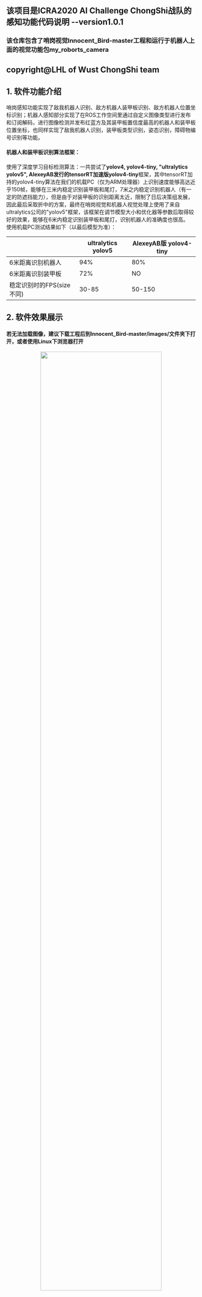 ## 该项目是ICRA2020 AI Challenge ChongShi战队的感知功能代码说明 --version1.0.1
### 该仓库包含了哨岗视觉Innocent_Bird-master工程和运行于机器人上面的视觉功能包my_roborts_camera

## copyright@LHL of Wust ChongShi team
## **1. 软件功能介绍**  
哨岗感知功能实现了敌我机器人识别、敌方机器人装甲板识别、敌方机器人位置坐标识别；机器人感知部分实现了在ROS工作空间里通过自定义图像类型进行发布和订阅解码，进行图像检测并发布红蓝方及其装甲板置信度最高的机器人和装甲板位置坐标，也同样实现了敌我机器人识别，装甲板类型识别，姿态识别，障碍物编号识别等功能。
#### **机器人和装甲板识别算法框架：**    
使用了深度学习目标检测算法：一共尝试了**yolov4, yolov4-tiny, "ultralytics yolov5", AlexeyAB发行的tensorRT加速版yolov4-tiny**框架，其中tensorRT加持的yolov4-tiny算法在我们的机载PC（仅为ARM处理器）上识别速度能够高达近乎150帧，能够在三米内稳定识别装甲板和尾灯，7米之内稳定识别机器人（有一定的防遮挡能力），但是由于对装甲板的识别距离太近，限制了日后决策组发展，因此最后采取折中的方案，最终在哨岗视觉和机器人视觉处理上使用了来自ultralytics公司的"yolov5"框架，该框架在调节模型大小和优化器等参数后取得较好的效果，能够在6米内稳定识别装甲板和尾灯，识别机器人的准确度也很高。  
使用机载PC测试结果如下（以最后模型为准）：   

|                |ultralytics yolov5 |AlexeyAB版 yolov4-tiny                        |
|----------------|-------------------------------|-----------------------------|
|6米距离识别机器人  |  94%   |  80%  |
|6米距离识别装甲板  |  72%   |  NO   |
|稳定识别时的FPS(size不同)  |30-85   |   50-150|


## **2. 软件效果展示**   
#### **若无法加载图像，建议下载工程后到Innocent_Bird-master/images/文件夹下打开，或者使用Linux下浏览器打开** 
<p align="center"><img style="display: block; margin: 0 auto;" src="https://github.com/LHL6666/perception/blob/master/Wust_perception/Innocent_Bird-master/images/整车.jpg" width="80%" alt="" /></p>   
<p align="center">整车结构图</p>   
<p align="center"><img style="display: block; margin: 0 auto;" src="https://github.com/LHL6666/perception/blob/master/Wust_perception/Innocent_Bird-master/images/场地字符识别.jpg" width="80%" alt="" /></p>   
<p align="center">场地字符识别</p>  
<p align="center"><img style="display: block; margin: 0 auto;" src="https://github.com/LHL6666/perception/blob/master/Wust_perception/Innocent_Bird-master/images/哨岗识别计算坐标.gif" width="80%" alt="" /></p>   
<p align="center">哨岗识别计算坐标</p>   
<p align="center"><img style="display: block; margin: 0 auto;" src="https://github.com/LHL6666/perception/blob/master/Wust_perception/Innocent_Bird-master/images/哨岗场地分区图.jpg" width="80%" alt="" /></p>   
<p align="center">哨岗场地分区图</p>
<p align="center"><img style="display: block; margin: 0 auto;" src="https://github.com/LHL6666/perception/blob/master/Wust_perception/Innocent_Bird-master/images/tensorRT加持的yolov4-tiny测试.gif" width="80%" alt="" /></p>   
<p align="center">tensorRT加持的yolov4-tiny测试</p>  
<p align="center"><img style="display: block; margin: 0 auto;" src="https://github.com/LHL6666/perception/blob/master/Wust_perception/Innocent_Bird-master/images/镜头划伤起雾时机器人及其装甲板识别.gif" width="80%" alt="" /></p>   
<p align="center">镜头划伤起雾时机器人及其装甲板识别</p> 
<p align="center"><img style="display: block; margin: 0 auto;" src="https://github.com/LHL6666/perception/blob/master/Wust_perception/Innocent_Bird-master/images/5.6米识别机器人装甲板.gif" width="80%" alt="" /></p>   
<p align="center">5.6米识别机器人装甲板model_size(448, 256) FPS40左右</p>   
<p align="center"><img style="display: block; margin: 0 auto;" src="https://github.com/LHL6666/perception/blob/master/Wust_perception/Innocent_Bird-master/images/7.8米识别机器人装甲板.gif" width="80%" alt="" /></p>   
<p align="center">极限场地7.8米识别机器人装甲板model_size(512, 448) FPS30左右</p>   
<p align="center"><img style="display: block; margin: 0 auto;" src="https://github.com/LHL6666/perception/blob/master/Wust_perception/Innocent_Bird-master/images/Ros中机器人感知测试.gif" width="80%" alt="" /></p>   
<p align="center">Ros中机器人机载PC感知测试(512, 414) FPS20左右(录屏后机载电脑cpu100%)</p> 


## **3. 依赖工具，软、硬件环境**
#### **软件部分：**   

系统版本：Ubuntu18.04    

机载平台(jetson):   
CUDA 10.2    
python3.6   
PyTorch1.6    
OpenCV3.4.x   
Jetpack 4.4   
PyYAML>=5.3     
scipy==1.4.1  
tqdm>=4.41.0    
numpy>=1.18.5   
TensorFlow==2.2   
matplotlib>=3.2.2     
torchvision>=0.7.0      
OpenCV-python>=4.1.2    
tensorRT: jetpack 4.4刷机时安装即可  

哨岗电脑(mi pro)：   
CUDA 10.1     
python3.6   
PyTorch1.6    
OpenCV3.4.x   
PyYAML>=5.3     
scipy>=1.4.1  
tqdm>=4.41.0    
numpy>=1.18.5   
matplotlib>=3.2.2     
torchvision>=0.7.0      
OpenCV-python>=4.1.2 

数据集标注软件：labelimg  

#### **硬件部分：**   
机载平台： Jetson AGX Xavier  
哨岗电脑： 小米Pro  Intel i7-8550U @1.8G 8G + GeForce MX150      
单目摄像头：威鑫视界WX605摄像头，镜头150°，焦距2.45mm，分辨率1280*720，帧率 120   
深度相机： Intel D435i深度相机，RGB：1920x1080, 30FPS, 深度图像：最高1280x720主动立体深度图，FPS: 90 max  


# **4. 编译、安装方式**

## **对于哨岗的测试**：  
### **linux下**：  
① 克隆代码至本地仓库：git clone https://github.com/LHL6666/perception.git Wust_Perception   
② 添加该工程下Innocent_Bird-master项目路径到python的搜索路径，使python解释器能够找到models,runs,utils文件夹下的python文件，或者直接将这三个文件夹复制到    
python site-packages里面，例如~/.local/lib/python3.6/site-packages/    
③ 修改Innocent_Bird.py文件，更改模型搜索路径，更改摄像头的编号后，打开终端cd到Innocent_Bird-master工程的根目录下面，直接运行 python3 Innocent_Bird.py     
### **window10下**：  
① 下载工程：     
② 使用pycharm等软件打开Innocent_Bird-master工程文件    
③ 修改Innocent_Bird.py里面的weights路径和VideoCapture相机编号，0为电脑自带摄像头   
③ 直接运行Innocent_Bird.py      

## **对于机载视觉功能包测试**： 
### **linux下**：  
① 将下载好的LHL_RoboRTS工作空间放到home下  
② 打开终端，切换路径到~/LHL_RoboRTS/下  
③ catkin_make, 添加"source ~/LHL_RoboRTS/devel/setup.bash"到.bashrc文件中  
④ 进入到~/LHL_RoboRTS/src/my_roborts_camera/bin/下，给这里的每个文件添加可执行文件权限  
⑤ 可选 打开~/LHL_RoboRTS/src/my_roborts_camera/src/Python_package/image_capture.py文件，修改采用的摄像头编号，一般机载PC不用改  
⑥ 打开~/LHL_RoboRTS/src/my_roborts_camera/src/Python_package/LHL_Car_Str_Detection.py文件，修改模型绝对路径，保存之后直接退出即可  
⑦ 启动rosmaster, 运行image_capture、image_after、LHL_Car_Str_Detection和car_armor_position_subscriber分别观察窗口的输出情况和位置信息等  
  指令为：rosrun my_roborts_camera + 以上可执行文件(eg: image_capture)

# **5. 文件目录结构及文件用途说明**   
 ```
Innocent_Bird-master.
├── models
│   ├── common.py // 包含了yolov5s、yolov5m、yolov5l和yolov5x模型通用的模块，还包括了SPP等结构
│   ├── export.py // 将训练好的.pt模型转换成onnx和TorchScript格式，减少由于训练模型时保存的设备和时间参数等，增加通用性以及可用于tensorRT加速处理
│   ├── experimental.py // 包含实验模块还有加载训练好的模型函数，比较新颖的MixConv2d混合神经网络模块都在里面有体现
│   └── yolo.py  //模型文件，包含了用来解析输入的yolov5s.yaml参数网络的功能
│
├── utils
│   ├── activations.py //激活函数文件，里面分成Swish激活函数实现和Mish激活函数实现
│   ├── datasets.py // 数据集文件，包括训练测试时加载数据集进行处理以及加载(多)图片和(多)视频流用于识别检测
│   ├── googles_utils.py // 这个文件包含了google utils功能，在没有发现本地模型的时候自动到google下载，下载谷歌驱动等功能
│   ├── torch_utils.py // torch的utils功能，如time_synchronized获取cuda可用时同步时间，选择gpu/cpu设备，绘制逐行描述一个PyTorch模型等功能
│   └── utils.py // 相当于脚本文件，包含了检查文件是否存在，计算平均精度，检查图像size与模型是否匹配等功能
│ 
├── Camera_Calibration.py // 矫正畸变后的图像，用来收集数据集使用
├── Convert_xml_to_txt.py // voc数据集转yolo数据集
├── Innocent_Bird.py // 哨岗检测文件
├── test.py // 大部分与train.py功能相同，该部分主要用于运行train时，计算每个epoch的mAP。
├── train.py // 训练用的文件
└── requirements.txt // 环境依赖说明
```


```
.
├── LHL_RoboRTS
│   ├── src
│   │   ├── my_roborts_camera // 视觉功能包
|   │   │   ├── bin // 存放可执行文件的文件夹
|   |   │   │   ├── car_armor_position_subscriber // 机器人、装甲板以及位置信息的car_armor_position_subscriber.py订阅文件对应的可执行文件
|   |   │   │   ├── image_after // 图像传输中介image_after.py对应的可执行文件
|   |   │   │   ├── image_capture // 读取摄像头视频流image_capture.py文件对应的可执行文件
|   |   │   │   ├── LHL_Car_Str_Detection // 进行检测跟踪机器人装甲板等类的可执行文件，对应于LHL_Car_Str_Detection.py
│   │   │   ├── msg // 消息文件夹
|   |   │   │   ├── my_msg.msg // 自定义的图像类型消息，用于解决python3无法直接使用CV_bridge的问题（在image_after.py和LHL_Car_Str_Detection.py中体现）
|   |   │   │   ├── car_armor_position.msg // 机器人和装甲板还有临时目标的位置信息存放文件
│   │   │   ├── src // 源码文件
|   |   │   │   ├── Python_package // 存放python文件的文件夹
|   |   |   │   │   ├── __pycache__
|   |   |   |   │   ├── car_armor_position_subscriber.py // 机器人、装甲板以及位置信息的信息订阅实现文件
|   |   |   |   │   ├── car_armor_position_subscriber.pyc //
|   |   |   |   │   ├── image_after.py // 图像传输中介的文件
|   |   |   |   │   ├── image_after.pyc //
|   |   |   |   │   ├── image_capture.py // 读取摄像头图像并发布的文件
|   |   |   |   │   ├── image_capture.pyc //
|   |   |   |   │   ├── LHL_Car_Str_Detection.py // 进行检测跟踪机器人、装甲板、尾灯和障碍物字符编号的文件
│   │   │   ├── CMakeLists.txt // 编译配置文件，添加依赖项等
│   │   │   ├── package.xml // 描述文件
│   │   │   ├── setup.py
│   │   ├── CMakeLists.txt
```

# **6. 软件使用说明** 
## ***A. 深度学习目标检测算法框架修改***   
修改的网络: ultralytics团队的"yolov5"框架   
  yolov5s的网络结构和yolov4是基本相同的，网络结构每一层的输入都是上一层的输出，所以为了方便使用者修改网络结构，就提取出了depth_multiple和width_multiple两个参数，这两个参数和网络层结构配置被放在models/yolov5s.yaml文件中，只需要修改depth_multiple和width_multiple参数即可修改网络模型的结构。其中depth_multiple深度神经因子参数调节的是非功能层(对conv,spp,Focus等层不起作用)，如瓶颈层BottleneckCSP，它控制的是神经网络的深度，width_multiple参数修改了卷积层数，width_multiple=0.5即指卷积层数目减少到原来默认值的一半。对于骨干网络backbone，下采样使得特征图从大到小，深度逐渐加深，对于头部结构head，可以看到头部层升维再降维变化，ultralytics团队更新代码后采用了PN Net结构。  
  分析推测：   
① 增加一层先验框anchors为[5,6, 7,9, 12,10]，应该能够更准确地检测小物体    
② 调整yolov5s.yaml参数number的个数应该能调出更好的模型，甚至使得BottleneckCSP层中再包含多个BottleneckCSP层，但是模型可能更大推理速度变慢    
③ 在上采样瓶颈层处理后尝试增加SELayer层对上一层的特征图深度进行加权处理，对于检测类型的任务应该能够加快收敛，训练速度和检测精度都应该有所提升   
  最后，我尝试了增加anchors和SELayer层，anchors在修改之后在我们场地测试时发现对远处的装甲板确实能够标记的更准确了，但是误判率却又有所增加，所以yolov5s.yaml中我将新增的anchors注释了，后面才了解到yolov5中先验框的大小会在训练过程自动调节，已经适配地相当优秀了。SELayer的实现原理是先做平均赤化和线性分类，然后使用relu激活函数约束后再次线性分类，最后加上Sigmoid处理。  

####修改前网络结构:  
```
                 from  n    params  module                                  arguments                     
  0                -1  1      3520  models.common.Focus                     [3, 32, 3]                    
  1                -1  1     18560  models.common.Conv                      [32, 64, 3, 2]                
  2                -1  1     19904  models.common.BottleneckCSP             [64, 64, 1]                   
  3                -1  1     73984  models.common.Conv                      [64, 128, 3, 2]               
  4                -1  1    161152  models.common.BottleneckCSP             [128, 128, 3]                 
  5                -1  1    295424  models.common.Conv                      [128, 256, 3, 2]              
  6                -1  1    641792  models.common.BottleneckCSP             [256, 256, 3]                 
  7                -1  1   1180672  models.common.Conv                      [256, 512, 3, 2]              
  8                -1  1    656896  models.common.SPP                       [512, 512, [5, 9, 13]]        
  9                -1  1   1248768  models.common.BottleneckCSP             [512, 512, 1, False]          
 10                -1  1    131584  models.common.Conv                      [512, 256, 1, 1]              
 11                -1  1         0  torch.nn.modules.upsampling.Upsample    [None, 2, 'nearest']          
 12           [-1, 6]  1         0  models.common.Concat                    [1]                           
 13                -1  1    378624  models.common.BottleneckCSP             [512, 256, 1, False]          
 14                -1  1     33024  models.common.Conv                      [256, 128, 1, 1]              
 15                -1  1         0  torch.nn.modules.upsampling.Upsample    [None, 2, 'nearest']          
 16           [-1, 4]  1         0  models.common.Concat                    [1]                           
 17                -1  1     95104  models.common.BottleneckCSP             [256, 128, 1, False]          
 18                -1  1    147712  models.common.Conv                      [128, 128, 3, 2]              
 19          [-1, 14]  1         0  models.common.Concat                    [1]                           
 20                -1  1    313088  models.common.BottleneckCSP             [256, 256, 1, False]          
 21                -1  1    590336  models.common.Conv                      [256, 256, 3, 2]              
 22          [-1, 10]  1         0  models.common.Concat                    [1]                           
 23                -1  1   1248768  models.common.BottleneckCSP             [512, 512, 1, False]          
 24      [17, 20, 23]  1     37758  Detect                                  [9, [[10, 13, 16, 30, 33, 23], [30, 61, 62, 45, 59, 119], [116, 90, 156, 198, 373, 326]], [128, 256, 512]]
Model Summary: 191 layers, 7.27667e+06 parameters, 7.27667e+06 gradients
```

####增加SELayer加权处理后的网络结构:  
```                 from  n    params  module                                  arguments                     
  0                -1  1      3520  models.common.Focus                     [3, 32, 3]                    
  1                -1  1     18560  models.common.Conv                      [32, 64, 3, 2]                
  2                -1  1     19904  models.common.BottleneckCSP             [64, 64, 1]                   
  3                -1  1     73984  models.common.Conv                      [64, 128, 3, 2]               
  4                -1  1    161152  models.common.BottleneckCSP             [128, 128, 3]                 
  5                -1  1      2048  models.common.SELayer                   [128, 16]                     
  6                -1  1    295424  models.common.Conv                      [128, 256, 3, 2]              
  7                -1  1    641792  models.common.BottleneckCSP             [256, 256, 3]                 
  8                -1  1      8192  models.common.SELayer                   [256, 16]                     
  9                -1  1   1180672  models.common.Conv                      [256, 512, 3, 2]              
 10                -1  1    656896  models.common.SPP                       [512, 512, [5, 9, 13]]        
 11                -1  1     32768  models.common.SELayer                   [512, 16]                     
 12                -1  1   1248768  models.common.BottleneckCSP             [512, 512, 1, False]          
 13                -1  1    131584  models.common.Conv                      [512, 256, 1, 1]              
 14                -1  1         0  torch.nn.modules.upsampling.Upsample    [None, 2, 'nearest']          
 15           [-1, 6]  1         0  models.common.Concat                    [1]                           
 16                -1  1    378624  models.common.BottleneckCSP             [512, 256, 1, False]          
 17                -1  1     33024  models.common.Conv                      [256, 128, 1, 1]              
 18                -1  1         0  torch.nn.modules.upsampling.Upsample    [None, 2, 'nearest']          
 19           [-1, 4]  1         0  models.common.Concat                    [1]                           
 20                -1  1     95104  models.common.BottleneckCSP             [256, 128, 1, False]          
 21                -1  1    147712  models.common.Conv                      [128, 128, 3, 2]              
 22          [-1, 14]  1         0  models.common.Concat                    [1]                           
 23                -1  1    345856  models.common.BottleneckCSP             [384, 256, 1, False]          
 24                -1  1    590336  models.common.Conv                      [256, 256, 3, 2]              
 25          [-1, 10]  1         0  models.common.Concat                    [1]                           
 26                -1  1   1379840  models.common.BottleneckCSP             [768, 512, 1, False]          
 27      [17, 20, 23]  1     21630  Detect                                  [9, [[10, 13, 16, 30, 33, 23], [30, 61, 62, 45, 59, 119], [116, 90, 156, 198, 373, 326]], [128, 128, 256]]
Reversing anchor order
Model Summary: 197 layers, 7.46739e+06 parameters, 7.46739e+06 gradients
```

## 数据集  
由于拍摄的数据集前后相关性不大，因此未采用视频标注工具而使用了labelimg的标注软件  
yolov4-tiny使用的是voc格式的标签，ultralytics yolov5使用的是yolo格式的标签，不过在该工程中提供了voc转yolo格式的Convert_xml_to_txt.py文件。
① 哨岗搭载的模型训练用的数据集一共250张左右，其中验证数据集50左右，在小米笔记本pro上(MX150入门显卡)200epochs, batch_size 16, train_size和test_size为256时训练时间仅仅为0.65个小时，mAP@0.5接近1，可在下面链接下载数据集  
② 机器人搭载的模型训练用的数据集一共1000张左右，其中包含了验证数据集200张左右，在小米笔记本pro上300 epochs, batch_size 8, train_size和test_size为480时训练时间6个小时左右，在jetson agx xavier上 300 epochs, batch_size 128, train_size和test_size为480时训练时间仅仅为2个小时左右， 由于该数据集比较大，不好上传暂不开源。（实际结果可能会有偏差，非严格测试）  
③ 训练数据集文件结构：  
```
.
├── DataSet_V5
│   ├── test // 测试数据集
│   │   ├── images
│   │   ├── labels
│   ├── train // 
│   │   ├── images // 训练数据集的图片
│   │   ├── labels // 训练数据集的标签
│   ├── valid // 
│   │   ├── images // 验证数据集的图片
│   │   ├── labels // 验证数据集的标签
│   ├── data.yaml // classes的总数以及名称，训练测试数据集的路径配置
```

## 模型  

模型大小仅仅14MB左右 

### 哨岗检测模型
链接：https://pan.baidu.com/s/15dIvgZN781N9q14gnpFfZw      
提取码：wifw       

### 机载检测模型
链接：https://pan.baidu.com/s/1HHIdqMT0tnO45W5gij9R0A      
提取码：5twr    

### yolov5s权重
链接: https://pan.baidu.com/s/1Ge1--weNoh_KgB2xFRRQ2A  	
提取码: m0hl

### 哨岗训练数据集
链接：https://pan.baidu.com/s/1fuAy0An9HTO2rey9KgZsZQ 
提取码：oufy

  

# **7. 原理介绍与理论支持分析**   
## 1. 哨岗识别原理与流程  
① 摄像头矫正得到相机参数用于OpenCV remap，得到无畸变图像   
② 使用逆透视算法对梯形畸变进行矫正，得到了只有半个场地区域大小的俯视图    
③ 增加保存图像功能，收集数据集并标准数据集    
④ 改进ultralytics公司开源的yolov5框架来训练红蓝车和装甲板模型    
⑤ 使用训练好的模型对半场地图像进行检测识别，两个哨岗摄像头分别负责一半场地，互相独立       
⑥ 根据比赛场地的长宽信息，鸟瞰图中机器人的相对坐标，由比例关系可以计算得到实际的坐标信息     
⑦ 将识别到的敌方机器人位置及其装甲板位置信息（置信度最高的）发布到innocent_msg消息中，（由于只有一台机器人，暂时未在移动PC上实现测试）       

#### 坐标的简单计算如下所示    

#### 哨岗视角建立坐标系图   
<p align="center"><img style="display: block; margin: 0 auto;" src="https://github.com/LHL6666/perception/blob/master/Wust_perception/Innocent_Bird-master/images/哨岗场地分区图.jpg" width="80%" alt="" /></p>    
<p align="center">哨岗场地分区</p>    

```
# 场地半宽x=254cm, y0=340cm, y1=354cm  ，得出的car_x, car_y为该种坐标系下实际的1:1坐标  
# adjust_r为调整系数，field_y1为y1(逆透视图中图像底部到参考点对应的实际场地垂直距离), field_y0即指y0(逆透视图中由参考点到图像顶部对应的实际场地垂直距离), 具体见上图   
adjust_r = field_y1 / field_y0  
# Car_Center[0]指逆透视图中机器人在height方向上的位置，Car_Center[0]指逆透视图中机器人在width方向上的位置    
car_y = ((ref_point[1] - Car_Center[1]) / ref_point[1]) * field_y0 * adjust_r  
car_x = ((Car_Center[0] - ref_point[0]) / Bird_img.shape[1]) * field_x * adjust_r  
```

## 2. 机器人姿态估计  
  由于武汉批准返校时间太短太短，加上第一次参赛经验不足，因此姿态检测方面只靠识别机器人尾灯和装甲板的分布来推测姿态信息，AI机器人的防护做得比较好，麦轮已经被遮挡了一半，仅仅根据麦轮来解算得出姿态信息可信度大大降低，而且每台AI机器人上面的器件摆放位置以及样式多少都会有差异，机器人全黑的配色让我们不能简单通过深度学习来识别区分大部分机器人姿态。不过，我们也对下一步的方向有了初步规划。  
  目前主流的目标检测大部分以多目标检测为主，6D姿态估计的方法也是涉及多目标检测的，并且同样也是基于平面2D图像来进行预测的，不同的是6D姿态估计预测的是xyzuvw，包括了平移和旋转，一定程度上来说6D姿态检测就是特殊的2D目标检测，因此我们可以基于目标检测框架来进行姿态估计。由立体视觉知识可知，3D物体空间姿态可以用旋转矩阵R和平移矩阵T来表示，旋转矩阵R需要满足单位正交的条件，直接用于网络训练的话很难收敛到这种正交限制，因此有必要使用其它能代表这个旋转矩阵的参数来进行简化它。比较容易想到用四元数或欧拉角来表示旋转矩阵R的旋转，但是由于四元数要求这个四维向量必须是一个单位向量，而欧拉角具有周期性，同一个角度的表示有无数种方法，因此这两种方式都不容易使网络回归收敛。  
  既然直接使用旋转矩阵来进行网络回归太困难，那么我们可以考虑将其“拆解”，假设存在一个三维向量，其方向与旋转轴重合，使用它的模的大小来表示旋转的正角度，使用这个三维向量来代替旋转矩阵R，就能够削弱网络收敛结果限制；但是找到了怎么表示旋转的方法，还要处理xyz的平移。由坐标转换的思想可知只要将从2D平面检测到的目标中心点转换到相机坐标系xy中即可很好地解决该问题。训练目标明确后，就可以借助2D目标检测框架来设计训练模型了，与2D目标检测的模型架构不同的是新增加了一个姿态预测的分支。
#### 坐标的转换如下：
<a href="https://www.codecogs.com/eqnedit.php?latex=T_x&space;=&space;\frac{(BoxCenterX&space;-&space;C_x)T_z}{F_x}" target="_blank"><img src="https://latex.codecogs.com/gif.latex?T_x&space;=&space;\frac{(BoxCenterX&space;-&space;C_x)T_z}{F_x}" title="T_x = \frac{(BoxCenterX - C_x)T_z}{F_x}" /></a>

<a href="https://www.codecogs.com/eqnedit.php?latex=T_y&space;=&space;\frac{(BoxCenterY&space;-&space;C_y)T_z}{F_y}" target="_blank"><img src="https://latex.codecogs.com/gif.latex?T_y&space;=&space;\frac{(BoxCenterY&space;-&space;C_y)T_z}{F_y}" title="T_y = \frac{(BoxCenterY - C_y)T_z}{F_y}" /></a>

BoxCenterX，BoxCenterY分别指的是2D平面检测中目标的中心位置，(cx,cy)指的是相机内参


### 3. 机器人运动预测
初步测试了KCF、MOSSE和CSRT等传统跟踪算法，发现MOSSE算法(Minimum Output Sum of SquaredError)对该视觉检测算法最合适的，在机器人被遮挡大部分时仍能够正常跟踪不容易丢失目标，KCF虽然能够达到300多帧的跟踪速度，但是精度和抗干扰性都不是很好，MOSSE在我的测试过程中保持了120帧左右的跟踪速度，精度和抗干扰性好很多。但是由于第一届参加比赛还没有得到固定场地，还没录视频就被迫更换场地，没法固定哨岗相机不满足测试条件了

# **8. 数据流图及软件框图**  
##### 若无法加载图像，建议下载工程后到/Innocent_Bird-master/Data_diagram_image/文件夹下打开
<p align="center"><img style="display: block; margin: 0 auto;" src="https://github.com/LHL6666/perception/blob/master/Wust_perception/Innocent_Bird-master/Data_diagram_image/哨岗流程图.jpg" width="30%" alt="" /></p>  
<p align="center">图8-1 哨岗流程图</p>  
<p align="center"><img style="display: block; margin: 0 auto;" src="https://github.com/LHL6666/perception/blob/master/Wust_perception/Innocent_Bird-master/Data_diagram_image/机载模型参数评估图.png" width="80%" alt="" /></p>  
<p align="center">图8-2 机载模型参数评估图</p>  
<p align="center"><img style="display: block; margin: 0 auto;" src="https://github.com/LHL6666/perception/blob/master/Wust_perception/Innocent_Bird-master/Data_diagram_image/修改过的网络框架.jpg" width="30%" alt="" /></p>  
<p align="center">图8-1 修改过的网络框架</p>  
<p align="center"><img style="display: block; margin: 0 auto;" src="https://github.com/LHL6666/perception/blob/master/Wust_perception/Innocent_Bird-master/Data_diagram_image/AI_硬件框图.jpg" width="80%" alt="" /></p>  
<p align="center">图8-4 AI_硬件框图</p>  
<p align="center"><img style="display: block; margin: 0 auto;" src="https://github.com/LHL6666/perception/blob/master/Wust_perception/Innocent_Bird-master/Data_diagram_image/使用jetson%20agx%20xavier训练模型时长.png
" width="80%" alt="" /></p>  
<p align="center">图8-3 使用jetson agx xavier训练模型时长</p>  



# **9. 解决的工程问题和创新之处**   
- [x] 解决了jetson agx xavier安装最新深度学习环境jetpack4.4和高版本下运行官方RoboRTS ROS工作空间无法显示地图和节点发布不全的问题    
- [x] 解决了python3环境下无法直接使用CV_bridge的问题，不需要建立虚拟环境和单独编译python3专用的CV_bridge（在image_after.py和LHL_Car_Str_Detection.py中体现）   
- [x] 对数据集中出现的未显示机器人编号但是能看到颜色特征的机器人进行了特定处理(例如机器人编号被遮挡有红色特征都归为red_car2)，减少了识别classes数目，更及时地反馈敌方机器人信息。    
- [x] 解决了哨岗视觉机器人定位不准的问题，定位精确度高达90%以上    
- [x] 参考yolo检测代码，编写了自己的detection文件(Innocent_Bird.py, LHL_Car_Str_Detection.py)，代码已经尽量简化明了，运行速度较原代码有所提高，能够用于ros工作空间下面运行不依靠封装良好的Darknet结构，并且对红蓝车和装甲板尾灯都指定了特定的可视化标记，例如红方机器人方框颜色为红色，装甲板2号为天蓝色，置信度低时为灰色等(哨岗和机载检测有差异)   

### Reference   
https://github.com/AlexeyAB/darknet   
https://github.com/ultralytics/yolov5   
https://developer.nvidia.com/embedded/jetpack   
https://docs.opencv.org/master/d9/df8/tutorial_root.html      
 

